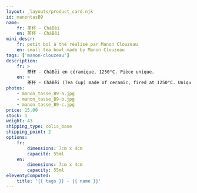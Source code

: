 ```yaml
---
layout: _layouts/product_card.njk
id: manontasB9
name:
    fr: 茶杯 - CháBēi
    en: 茶杯 - CháBēi
mini_descr:
    fr: petit bol à thé réalisé par Manon Clouzeau
    en: small tea bowl made by Manon Clouzeau
tags: ['manon-clouzeau']
description: 
    fr: >
        茶杯 - CháBēi en céramique, 1250°C. Pièce unique.
    en: >
        茶杯 - CháBēi (Tea Cup) made of ceramic, fired at 1250°C. Unique piece.
photos:
    - manon_tasse_B9-a.jpg
    - manon_tasse_B9-b.jpg
    - manon_tasse_B9-c.jpg
price: 15.00
stock: 1
weight: 43
shipping_type: colis_base
shipping_point: 2
options:
    fr:
        dimensions: 7cm x 4cm
        capacité: 55ml
    en:
        dimensions: 7cm x 4cm
        capacity: 55ml
eleventyComputed:
    title: '{{ tags }} - {{ name }}'
---
```

